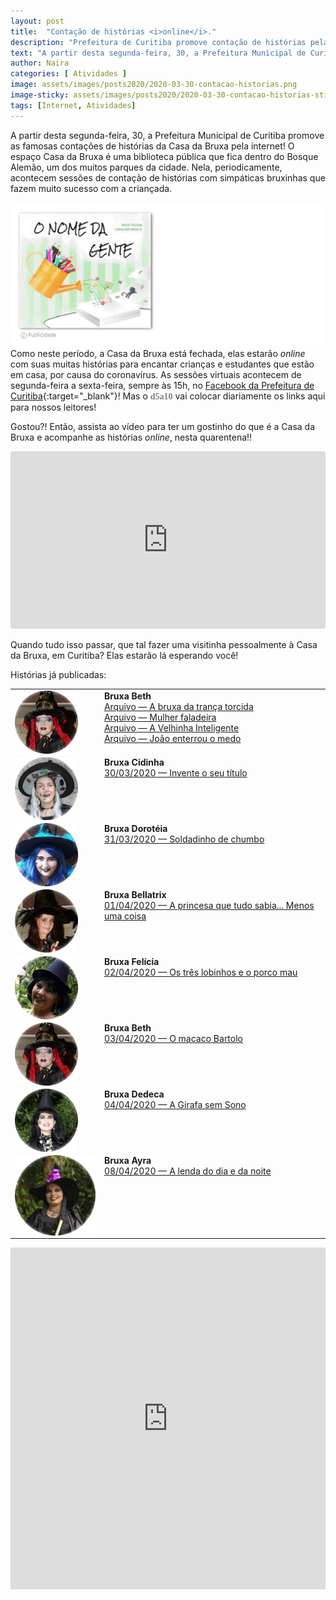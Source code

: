 ```yaml
---
layout: post
title:  "Contação de histórias <i>online</i>."
description: "Prefeitura de Curitiba promove contação de histórias pela internet com as Bruxas do Bosque Alemão."
text: "A partir desta segunda-feira, 30, a Prefeitura Municipal de Curitiba promove as famosas contações de histórias da Casa da Bruxa, pela internet!"
author: Naira
categories: [ Atividades ]
image: assets/images/posts2020/2020-03-30-contacao-historias.png
image-sticky: assets/images/posts2020/2020-03-30-contacao-historias-sticky.jpg
tags: [Internet, Atividades]
---
```

<link rel="stylesheet" href="/assets/css/plyr.css" />
<style>
.capa { display: block; margin-left: auto; margin-right: auto; width: 50%; 
box-shadow: 0 4px 8px 0 rgba(0, 0, 0, 0.2), 0 6px 20px 0 rgba(0, 0, 0, 0.19);}

.bruxa { 
  display: block; margin-left: auto; margin-right: auto; width: 60%; align:top;
}
.bruxa-desc {
  vertical-align: text-top;
}


.thumb {float: right; width: 45%;}
@media only screen and (max-width: 520px) {
  .txt {font-size: 22px;}
  .thumb {float: right; width: 100%}
}

figure {
  margin: 0rem;
}
figcaption {
display: block;
position: relative;
top:-10px;
font-style: italic;
text-align: center;
}
</style>
A partir desta segunda-feira, 30, a Prefeitura Municipal de Curitiba promove as famosas contações de histórias da Casa da Bruxa pela internet!  O espaço Casa da Bruxa é uma biblioteca pública que fica dentro do Bosque Alemão, um dos muitos parques da cidade. Nela, periodicamente, acontecem sessões de contação de histórias com simpáticas bruxinhas que fazem muito sucesso com a criançada. 

<a href="https://aprender.digital/"><img class="thumb" src="/assets/images/o-nome-da-gente.gif" align="rigth"></a>
Como neste período, a Casa da Bruxa está fechada, elas estarão *online* com suas  muitas histórias para encantar crianças e estudantes que estão em casa, por causa do coronavírus. As sessões virtuais acontecem de segunda-feira a sexta-feira, sempre às 15h, no [Facebook da Prefeitura de Curitiba](https://pt-br.facebook.com/PrefsCuritiba/){:target="_blank"}! Mas o <spam style="font-family: 'Crafty Girls', cursive;color:gray"><b>d5a10</b></spam> vai colocar diariamente os links aqui para nossos leitores!

Gostou?! Então, assista ao vídeo para ter um gostinho do que é a Casa da Bruxa e acompanhe as histórias *online*, nesta quarentena!!
<style>.embed-container { position: relative; padding-bottom: 56.25%; height: 0; overflow: hidden; max-width: 100%; } .embed-container iframe, .embed-container object, .embed-container embed { position: absolute; top: 0; left: 0; width: 100%; height: 100%; }</style><div class='embed-container'><iframe src='https://www.youtube.com/embed/P-gxEGZlQTQ' frameborder='0' allowfullscreen></iframe></div>
<br>
Quando tudo isso passar, que tal fazer uma visitinha pessoalmente à Casa da Bruxa, em Curitiba? Elas estarão lá esperando você! 

Histórias já publicadas:
<table>
  <tr>
    <td style="vertical-align: top">
      <img class="bruxa" align="top" src="/assets/images/posts2020/bruxas/beth.png">
    </td>
    <td class="bruxa-desc">
      <b>Bruxa Beth</b><br>
      <a href="https://www.youtube.com/watch?v=jV8Yeq5ojSw&t" target="_blank">Arquivo &#8212; A bruxa da trança torcida</a><br>
      <a href="https://www.youtube.com/watch?v=_PFweH6J6hU&t" target="_blank">Arquivo &#8212; Mulher faladeira</a><br>
      <a href="https://www.youtube.com/watch?v=T6ozexFBApg" target="_blank">Arquivo &#8212; A Velhinha Inteligente</a><br>      
      <a href="https://www.youtube.com/watch?v=KEXm9RxSLlM" target="_blank">Arquivo &#8212; João enterrou o medo</a><br>   
    </td>
  </tr>
  <tr>
    <td style="vertical-align: top">
      <img class="bruxa" align="top" src="/assets/images/posts2020/bruxas/cidinha.png">
    </td>
    <td class="bruxa-desc">
      <b>Bruxa Cidinha</b><br>
      <a href="https://www.facebook.com/PrefsCuritiba/videos/1296609657396007" target="_blank">30/03/2020 &#8212; Invente o seu título<br></a>
    </td>
  </tr>
  <tr>
    <td style="vertical-align: top">
      <img class="bruxa" align="top" src="/assets/images/posts2020/bruxas/doroteia.png">
    </td>
    <td class="bruxa-desc">
      <b>Bruxa Dorotéia</b><br>
      <a href="https://www.facebook.com/PrefsCuritiba/videos/243197493518966" target="_blank">31/03/2020  &#8212; Soldadinho de chumbo<br></a>
    </td>
  </tr>
  <tr>
    <td style="vertical-align: top">
      <img class="bruxa" align="top" src="/assets/images/posts2020/bruxas/bellatrix.png">
    </td>
    <td class="bruxa-desc">
      <b>Bruxa Bellatrix</b><br>
      <a href="https://www.facebook.com/PrefsCuritiba/videos/627927394730063" target="_blank">01/04/2020  &#8212; A princesa que tudo sabia... Menos uma coisa<br></a>
    </td>
  </tr>
  <tr>
    <td style="vertical-align: top">
      <img class="bruxa" align="top" src="/assets/images/posts2020/bruxas/felicia.png">
    </td>
    <td class="bruxa-desc">
      <b>Bruxa Felícia</b><br>
      <a href="https://www.facebook.com/PrefsCuritiba/videos/2793598070736067/" target="_blank">02/04/2020  &#8212; Os três lobinhos e o porco mau<br></a>
    </td>
  </tr>
  <tr>
    <td style="vertical-align: top">
      <img class="bruxa" align="top" src="/assets/images/posts2020/bruxas/beth.png">
    </td>
    <td class="bruxa-desc">
      <b>Bruxa Beth</b><br>
      <a href="https://www.facebook.com/PrefsCuritiba/videos/508821009797341/" target="_blank">03/04/2020  &#8212; O macaco Bartolo<br></a>
    </td>
  </tr>
  <tr>
    <td style="vertical-align: top">
      <img class="bruxa" align="top" src="/assets/images/posts2020/bruxas/dedeca.png">
    </td>
    <td class="bruxa-desc">
      <b>Bruxa Dedeca</b><br>
      <a href="https://www.facebook.com/PrefsCuritiba/videos/220430529034041/" target="_blank">04/04/2020  &#8212; A Girafa sem Sono<br></a>
    </td>
  </tr>
  <tr>
    <td style="vertical-align: top">
      <img class="bruxa" align="top" src="/assets/images/posts2020/bruxas/ayra.png">
    </td>
    <td class="bruxa-desc">
      <b>Bruxa Ayra</b><br>
      <a href="https://www.facebook.com/watch/?v=236167760912315" target="_blank">08/04/2020  &#8212; A lenda do dia e da noite<br></a>
    </td>
  </tr>
  
</table>


<iframe src="https://docs.google.com/forms/d/e/1FAIpQLSd8Pl2KwVj0f3hrZaZyGgm0oOE5qWk_fqQIJ_FGwcJu4gfOng/viewform?embedded=true" width="100%" height="547" frameborder="0" marginheight="0" marginwidth="0">Carregando…</iframe>